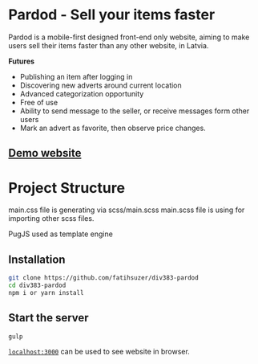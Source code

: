 # Pardod - Sell your items faster

Pardod is a mobile-first designed front-end only website, aiming to make users sell their items faster than any other website, in Latvia.

**Futures**
- Publishing an item after logging in
- Discovering new adverts around current location
- Advanced categorization opportunity
- Free of use
- Ability to send message to the seller, or receive messages form other users
- Mark an advert as favorite, then observe price changes.

## [Demo website](https://fatihsuzer.github.io/div383-pardod/)

# Project Structure

main.css file is generating via scss/main.scss
main.scss file is using for importing other scss files.

PugJS used as template engine

## Installation

```bash
git clone https://github.com/fatihsuzer/div383-pardod
cd div383-pardod
npm i or yarn install
```
## Start the server

```bash
gulp
```
[`localhost:3000`](http://localhost:3000) can be used to see website in browser.

